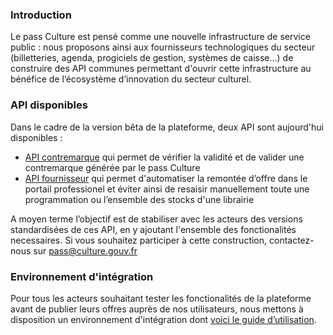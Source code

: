 ### Introduction

Le pass Culture est pensé comme une nouvelle infrastructure de service public : nous proposons ainsi aux fournisseurs technologiques du secteur (billetteries, agenda, progiciels de gestion, systèmes de caisse...) de construire des API communes permettant d'ouvrir cette infrastructure au bénéfice de l’écosystème d’innovation du secteur culturel.

### API disponibles

Dans le cadre de la version bêta de la plateforme, deux API sont aujourd'hui disponibles : 
+ [API contremarque](https://github.com/betagouv/pass-culture-doc/blob/master/src/23_contremarques.apib.md) qui permet de vérifier la validité et de valider une contremarque générée par le pass Culture
+ [API fournisseur](https://github.com/betagouv/pass-culture-doc/blob/master/src/22_fournisseur.apib.md) qui permet d'automatiser la remontée d’offre dans le portail professionel et éviter ainsi de resaisir manuellement toute une programmation ou l’ensemble des stocks d'une librairie

A moyen terme l’objectif est de stabiliser avec les acteurs des versions standardisées de ces API, en y ajoutant l'ensemble des fonctionalités necessaires. Si vous souhaitez participer à cette construction, contactez-nous sur pass@culture.gouv.fr

### Environnement d'intégration

Pour tous les acteurs souhaitant tester les fonctionalités de la plateforme avant de publier leurs offres auprès de nos utilisateurs, nous mettons à disposition un environnement d'intégration dont [voici le guide d’utilisation](https://github.com/betagouv/pass-culture-doc/blob/master/src/24_integration.apib.md).
